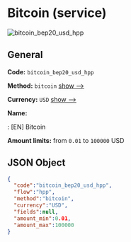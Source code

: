 
# Bitcoin (service) 
![bitcoin_bep20_usd_hpp](https://static.openfintech.io/payment_methods/bitcoin_bep20_usd_hpp/logo.svg?w=400&c=v0.59.26#w200)  

## General 
 
**Code:** `bitcoin_bep20_usd_hpp` 
 
**Method:** `bitcoin` 
 [show -->](/payment-methods/bitcoin/) 
 
**Currency:** `USD` [show -->](/currencies/USD/) 
 
**Name:** 
 
:	[EN] Bitcoin 
 
**Amount limits:** from `0.01` to `100000` USD 

## JSON Object 

```json
{
  "code":"bitcoin_bep20_usd_hpp",
  "flow":"hpp",
  "method":"bitcoin",
  "currency":"USD",
  "fields":null,
  "amount_min":0.01,
  "amount_max":100000
}
```  
